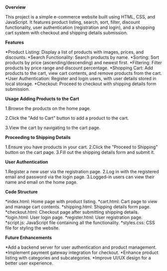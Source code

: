 **Overview**

This project is a simple e-commerce website built using HTML, CSS, and JavaScript. It features product listing, search, sort, filter, discount functionality, user authentication (registration and login), and a shopping cart system with checkout and shipping details submission.

**Features**

*Product Listing: Display a list of products with images, prices, and discounts.
*Search Functionality: Search products by name.
*Sorting: Sort products by price (ascending/descending) and newest first.
*Filtering: Filter products by price range and discount percentage.
*Shopping Cart: Add products to the cart, view cart contents, and remove products from the cart.
*User Authentication: Register and login users, with user details stored in local storage.
*Checkout: Proceed to checkout with shipping details form submission.

**Usage**
**Adding Products to the Cart**

1.Browse the products on the home page.

2.Click the "Add to Cart" button to add a product to the cart.

3.View the cart by navigating to the cart page.

**Proceeding to Shipping Details**

1.Ensure you have products in your cart.
2.Click the "Proceed to Shipping" button on the cart page.
3.Fill out the shipping details form and submit it.

**User Authentication**

1.Register a new user via the registration page.
2.Log in with the registered email and password via the login page.
3.Logged-in users can view their name and email on the home page.

**Code Structure** 

*index.html: Home page with product listing.
*cart.html: Cart page to view and manage cart contents.
*shipping.html: Shipping details form page.
*checkout.html: Checkout page after submitting shipping details.
*login.html: User login page.
*register.html: User registration page.
*script.js: JavaScript file containing all the functionality.
*styles.css: CSS file for styling the website.

**Future Enhancements**

*Add a backend server for user authentication and product management.
*Implement payment gateway integration for checkout.
*Enhance product listing with categories and subcategories.
*Improve UI/UX design for a better user experience.

